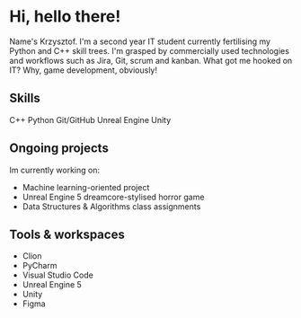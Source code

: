 # Hi, hello there!

Name's Krzysztof. I'm a second year IT student currently fertilising my Python and C++ skill trees. I'm grasped by commercially used technologies and workflows such as  Jira, Git, scrum and kanban. What got me hooked on IT? Why, game development, obviously! 

## Skills
C++
Python
Git/GitHub
Unreal Engine
Unity

## Ongoing projects
Im currently working on:
- Machine learning-oriented project
- Unreal Engine 5 dreamcore-stylised horror game
- Data Structures & Algorithms class assignments

## Tools & workspaces
- Clion
- PyCharm
- Visual Studio Code
- Unreal Engine 5
- Unity
- Figma
